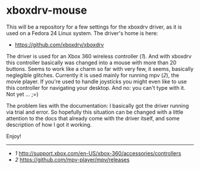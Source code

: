 # xboxdrv-mouse

This will be a repository for a few settings for the xboxdrv driver, as it is used on a Fedora 24 Linux system. The driver's home is here:

* https://github.com/xboxdrv/xboxdrv

The driver is used for an Xbox 360 wireless controller (*1*). And with xboxdrv this controller basically was changed into a mouse with more than 20 buttons. Seems to work like a charm so far with very few, it seems, basically neglegible glitches. Currently it is used mainly for running mpv (*2*), the movie player. If you're used to handle joysticks you might even like to use this controller for navigating your desktop. And no: you can't type with it. Not yet ... ;=)

The problem lies with the documentation: I basically got the driver running via trial and error. So hopefully this situation can be changed with a little attention to the docs that already come with the driver itself, and some description of how I got it working.

Enjoy!


----
* *1*  http://support.xbox.com/en-US/xbox-360/accessories/controllers
* *2*  https://github.com/mpv-player/mpv/releases
